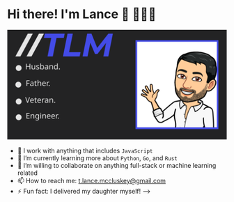 # Hi there! I'm Lance 👋 👨🏻‍💻

![alt text](https://github.com/lancemccluskey/lancemccluskey/blob/main/lance-readme.svg)

- 🔭 I work with anything that includes `JavaScript`
- 🌱 I’m currently learning more about `Python`, `Go`, and `Rust`
- 👯 I’m willing to collaborate on anything full-stack or machine learning related
- 📫 How to reach me: t.lance.mccluskey@gmail.com
- ⚡ Fun fact: I delivered my daughter myself!
-->
